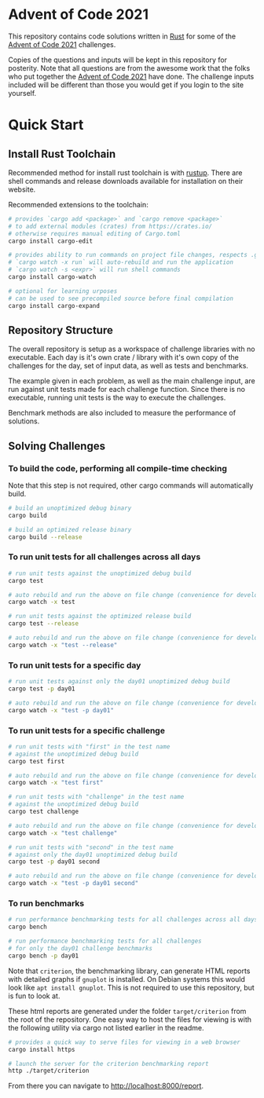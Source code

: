 [aoc]: https://adventofcode.com/2021 "Advent of Code 2021"
[rust]: https://www.rust-lang.org/ "Rust"
[rustup]: https://rustup.rs/ "Rust toolchain installer - rustup"

# Advent of Code 2021

This repository contains code solutions written in [Rust][rust] for some of the [Advent of Code 2021][aoc] challenges.

Copies of the questions and inputs will be kept in this repository for posterity. Note that all questions are from the awesome work that the folks who put together the [Advent of Code 2021][aoc] have done. The challenge inputs included will be different than those you would get if you login to the site yourself.

# Quick Start

## Install Rust Toolchain

Recommended method for install rust toolchain is with [rustup][rustup]. There are shell commands and release downloads available for installation on their website.

Recommended extensions to the toolchain:

```sh
# provides `cargo add <package>` and `cargo remove <package>`
# to add external modules (crates) from https://crates.io/
# otherwise requires manual editing of Cargo.toml
cargo install cargo-edit

# provides ability to run commands on project file changes, respects .gitignore
# `cargo watch -x run` will auto-rebuild and run the application
# `cargo watch -s <expr>` will run shell commands
cargo install cargo-watch

# optional for learning urposes
# can be used to see precompiled source before final compilation
cargo install cargo-expand
```

## Repository Structure

The overall repository is setup as a workspace of challenge libraries with no executable. Each day is it's own crate / library with it's own copy of the challenges for the day, set of input data, as well as tests and benchmarks.

The example given in each problem, as well as the main challenge input, are run against unit tests made for each challenge function. Since there is no executable, running unit tests is the way to execute the challenges.

Benchmark methods are also included to measure the performance of solutions.

## Solving Challenges

### To build the code, performing all compile-time checking

Note that this step is not required, other cargo commands will automatically build.

```sh
# build an unoptimized debug binary
cargo build

# build an optimized release binary
cargo build --release
```

### To run unit tests for all challenges across all days

```sh
# run unit tests against the unoptimized debug build
cargo test

# auto rebuild and run the above on file change (convenience for development)
cargo watch -x test

# run unit tests against the optimized release build
cargo test --release

# auto rebuild and run the above on file change (convenience for development)
cargo watch -x "test --release"
```

### To run unit tests for a specific day

```sh
# run unit tests against only the day01 unoptimized debug build
cargo test -p day01

# auto rebuild and run the above on file change (convenience for development)
cargo watch -x "test -p day01"
```

### To run unit tests for a specific challenge

```sh
# run unit tests with "first" in the test name
# against the unoptimized debug build
cargo test first

# auto rebuild and run the above on file change (convenience for development)
cargo watch -x "test first"

# run unit tests with "challenge" in the test name
# against the unoptimized debug build
cargo test challenge

# auto rebuild and run the above on file change (convenience for development)
cargo watch -x "test challenge"

# run unit tests with "second" in the test name
# against only the day01 unoptimized debug build
cargo test -p day01 second

# auto rebuild and run the above on file change (convenience for development)
cargo watch -x "test -p day01 second"
```

### To run benchmarks

```sh
# run performance benchmarking tests for all challenges across all days
cargo bench

# run performance benchmarking tests for all challenges
# for only the day01 challenge benchmarks
cargo bench -p day01
```

Note that `criterion`, the benchmarking library, can generate HTML reports with detailed graphs if `gnuplot` is installed. On Debian systems this would look like `apt install gnuplot`. This is not required to use this repository, but is fun to look at.

These html reports are generated under the folder `target/criterion` from the root of the repository. One easy way to host the files for viewing is with the following utility via cargo not listed earlier in the readme.

```sh
# provides a quick way to serve files for viewing in a web browser
cargo install https

# launch the server for the criterion benchmarking report
http ./target/criterion
```

From there you can navigate to [http://localhost:8000/report](http://localhost:8000/report).
